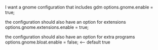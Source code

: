 I want a gnome configuration that includes gdm
options.gnome.enable = true;

the configuration should also have an option for extensions
options.gnome.extensions.enable = true;

the configuration should also have an option for extra programs
options.gnome.bloat.enable = false; <-- default true
